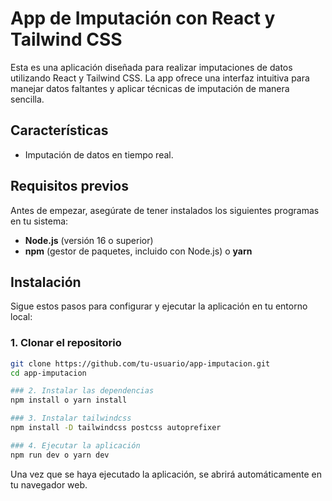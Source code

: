 # App de Imputación con React y Tailwind CSS

Esta es una aplicación diseñada para realizar imputaciones de datos utilizando React y Tailwind CSS. La app ofrece una interfaz intuitiva para manejar datos faltantes y aplicar técnicas de imputación de manera sencilla.

## Características

- Imputación de datos en tiempo real.

## Requisitos previos

Antes de empezar, asegúrate de tener instalados los siguientes programas en tu sistema:

- **Node.js** (versión 16 o superior)
- **npm** (gestor de paquetes, incluido con Node.js) o **yarn**

## Instalación

Sigue estos pasos para configurar y ejecutar la aplicación en tu entorno local:

### 1. Clonar el repositorio

```bash
git clone https://github.com/tu-usuario/app-imputacion.git
cd app-imputacion

### 2. Instalar las dependencias
npm install o yarn install

### 3. Instalar tailwindcss
npm install -D tailwindcss postcss autoprefixer

### 4. Ejecutar la aplicación
npm run dev o yarn dev
```

Una vez que se haya ejecutado la aplicación, se abrirá automáticamente en tu navegador web.
